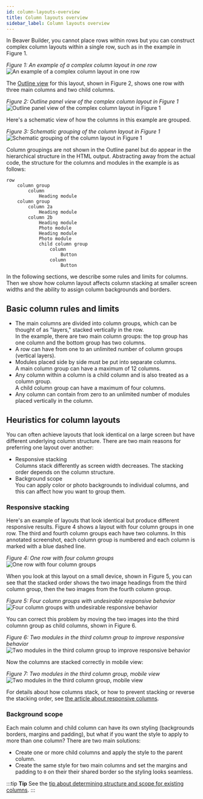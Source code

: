 ```yaml
---
id: column-layouts-overview
title: Column layouts overview
sidebar_label: Column layouts overview
---
```


In Beaver Builder, you cannot place rows within rows but you can construct complex column layouts within a single row, such as in the example in Figure 1. 

*Figure 1: An example of a complex column layout in one row*  
![An example of a complex column layout in one row](/img/layouts--columns--overview--1.jpg)

The [Outline view](/beaver-builder/getting-started/bb-editor-basics/outline-panel.md) for this layout, shown in Figure 2, shows one row with three main columns and two child columns.

*Figure 2: Outline panel view of the complex column layout in Figure 1*  
![Outline panel view of the complex column layout in Figure 1](/img/layouts--columns--overview--2.png)

Here's a schematic view of how the columns in this example are grouped.

*Figure 3: Schematic grouping of the column layout in Figure 1*  
![Schematic grouping of the column layout in Figure 1](/img/layouts--columns--overview--3.png)

Column groupings are not shown in the Outline panel but do appear in the hierarchical structure in the HTML output. Abstracting away from the actual code, the structure for the columns and modules in the example is as follows:

```
row
    column group
        column
            Heading module
    column group
        column 2a
            Heading module
        column 2b
            Heading module
            Photo module
            Heading module
            Photo module
            child column group
                column
                    Button
                column
                    Button
```

In the following sections, we describe some rules and limits for columns. Then we show how column layout affects column stacking at smaller screen widths and the ability to assign column backgrounds and borders.

## Basic column rules and limits

* The main columns are divided into column groups, which can be thought of as "layers," stacked vertically in the row.  
In the example, there are two  main column groups: the top group has one column and the bottom group has two columns.  
* A row can have from one to an unlimited number of column groups (vertical layers).
* Modules placed side by side must be put into separate columns.  
A main column group can have a maximum of 12 columns.
* Any column within a column is a child column and is also treated as a column group.   
A child column group can have a maximum of four columns.
* Any column can contain from zero to an unlimited number of modules placed vertically in the column.  

## Heuristics for column layouts

You can often achieve layouts that look identical on a large screen but have different underlying column structure. There are two main reasons for preferring one layout over another:

* Responsive stacking  
Columns stack differently as screen width decreases.  The stacking order depends on the column structure.
* Background scope  
You can apply color or photo backgrounds to individual columns, and this can affect how you want to group them. 

### Responsive stacking

Here's an example of layouts that look identical but produce different responsive results. Figure 4 shows a layout with four column groups in one row. The third and fourth column groups each have two columns. In this annotated screenshot, each column group is numbered and each column is marked with a blue dashed line.

*Figure 4: One row with four column groups*   
![One row with four column groups](/img/columns-overview-4-column-groups.jpg)

When you look at this layout on a small device, shown in Figure 5, you can see that the stacked order shows the two image headings from the third column group, then the two images from the fourth column group. 

*Figure 5: Four column groups with undesirable responsive behavior*   
![Four column groups with undesirable responsive behavior](/img/columns-overview-4-column-groups-mobile.jpg)

You can correct this problem by moving the two images into the third columnn group as child columns, shown in Figure 6.

*Figure 6: Two modules in the third column group to improve responsive behavior*   
![Two modules in the third column group to improve responsive behavior](/img/columns-overview-3-column-groups-adjusted-for-stacking.jpg)

Now the columns are stacked correctly in mobile view:

*Figure 7: Two modules in the third column group, mobile view*   
![Two modules in the third column group, mobile view](/img/columns-overview-stacking-behavior-improved.jpg)

For details about how columns stack, or how to prevent stacking or reverse the stacking order, see [the article about responsive columns](/beaver-builder/layouts/responsive-design/responsive-columns.md).

### Background scope

Each main column and child column can have its own styling (backgrounds borders, margins and padding), but what if you want the style to apply to more than one column? There are two main solutions:

* Create one or more child columns and apply the style to the parent column.
* Create the same style for two main columns and set the margins and padding to `0` on their their shared border so the styling looks seamless.

:::tip **Tip**
See the [tip about determining structure and scope for existing columns](/beaver-builder/layouts/columns/tips-for-working-with-columns.md#tip-3-figure-out-column-structure-for-existing-columns).
:::
